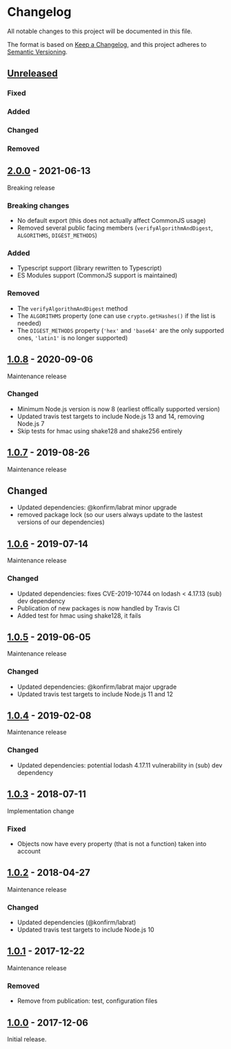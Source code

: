 # Changelog
All notable changes to this project will be documented in this file.

The format is based on [Keep a Changelog](https://keepachangelog.com/en/1.0.0/),
and this project adheres to [Semantic Versioning](https://semver.org/spec/v2.0.0.html).

## [Unreleased]
### Fixed
### Added
### Changed
### Removed

## [2.0.0] - 2021-06-13

Breaking release

### Breaking changes
- No default export (this does not actually affect CommonJS usage)
- Removed several public facing members (`verifyAlgorithmAndDigest`, `ALGORITHMS`, `DIGEST_METHODS`)

### Added
- Typescript support (library rewritten to Typescript)
- ES Modules support (CommonJS support is maintained)

### Removed
- The `verifyAlgorithmAndDigest` method
- The `ALGORITHMS` property (one can use `crypto.getHashes()` if the list is needed)
- The `DIGEST_METHODS` property (`'hex'` and `'base64'` are the only supported ones, `'latin1'` is no longer supported)


## [1.0.8] - 2020-09-06

Maintenance release

### Changed
- Minimum Node.js version is now 8 (earliest offically supported version)
- Updated travis test targets to include Node.js 13 and 14, removing Node.js 7
- Skip tests for hmac using shake128 and shake256 entirely


## [1.0.7] - 2019-08-26

Maintenance release

## Changed
- Updated dependencies: @konfirm/labrat minor upgrade
- removed package lock (so our users always update to the lastest versions of our dependencies)

## [1.0.6] - 2019-07-14

Maintenance release

### Changed
- Updated dependencies: fixes CVE-2019-10744 on lodash < 4.17.13 (sub) dev dependency
- Publication of new packages is now handled by Travis CI
- Added test for hmac using shake128, it fails

## [1.0.5] - 2019-06-05

Maintenance release

### Changed
- Updated dependencies: @konfirm/labrat major upgrade
- Updated travis test targets to include Node.js 11 and 12


## [1.0.4] - 2019-02-08

Maintenance release

### Changed
- Updated dependencies: potential lodash 4.17.11 vulnerability in (sub) dev dependency


## [1.0.3] - 2018-07-11

Implementation change

### Fixed
- Objects now have every property (that is not a function) taken into account


## [1.0.2] - 2018-04-27

Maintenance release

### Changed
- Updated dependencies (@konfirm/labrat)
- Updated travis test targets to include Node.js 10


## [1.0.1] - 2017-12-22

Maintenance release

### Removed
- Remove from publication: test, configuration files


## [1.0.0] - 2017-12-06

Initial release.


[Unreleased]: https://github.com/konfirm/node-checksum/compare/v2.0.0...HEAD
[2.0.0]: https://github.com/konfirm/node-checksum/compare/v1.0.8...v2.0.0
[1.0.8]: https://github.com/konfirm/node-checksum/compare/v1.0.7...v1.0.8
[1.0.7]: https://github.com/konfirm/node-checksum/compare/v1.0.6...v1.0.7
[1.0.6]: https://github.com/konfirm/node-checksum/compare/v1.0.5...v1.0.6
[1.0.5]: https://github.com/konfirm/node-checksum/compare/v1.0.4...v1.0.5
[1.0.4]: https://github.com/konfirm/node-checksum/compare/v1.0.3...v1.0.4
[1.0.3]: https://github.com/konfirm/node-checksum/compare/v1.0.2...v1.0.3
[1.0.2]: https://github.com/konfirm/node-checksum/compare/v1.0.1...v1.0.2
[1.0.1]: https://github.com/konfirm/node-checksum/compare/v1.0.0...v1.0.1
[1.0.0]: https://github.com/konfirm/node-checksum/releases/tag/v1.0.0
